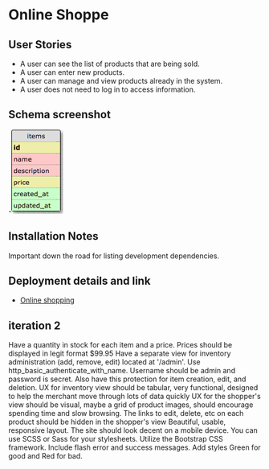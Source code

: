 # Online Shoppe

## User Stories

- A user can see the list of products that are being sold.
- A user can enter new products.
- A user can manage and view products already in the system.
- A user does not need to log in to access information.

## Schema screenshot

-![Schema](./schema.png)

## Installation Notes

Important down the road for listing development dependencies.

## Deployment details and link

- [Online shopping](https://floating-mesa-97764.herokuapp.com/)


## iteration 2

Have a quantity in stock for each item and a price.
Prices should be displayed in legit format $99.95
Have a separate view for inventory administration (add, remove, edit) located at '/admin'. Use http_basic_authenticate_with_name. Username should be admin and password is secret. Also have this protection for item creation, edit, and deletion.
UX for inventory view should be tabular, very functional, designed to help the merchant move through lots of data quickly
UX for the shopper's view should be visual, maybe a grid of product images, should encourage spending time and slow browsing. The links to edit, delete, etc on each product should be hidden in the shopper's view
Beautiful, usable, responsive layout. The site should look decent on a mobile device. You can use SCSS or Sass for your stylesheets. Utilize the Bootstrap CSS framework.
Include flash error and success messages. Add styles Green for good and Red for bad.
